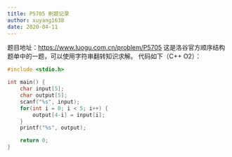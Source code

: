```yaml
---
title: P5705 刷题记录
author: xuyang1638
date: 2020-04-11
---
```

题目地址：https://www.luogu.com.cn/problem/P5705
这是洛谷官方顺序结构题单中的一题，可以使用字符串翻转知识求解。
代码如下（C++ O2）：
```cpp
#include <stdio.h>

int main() {
    char input[5];
    char output[5];
    scanf("%s", input);
    for(int i = 0; i < 5; i++) {
        output[4-i] = input[i];
    }
    printf("%s", output);

    return 0;
}
```